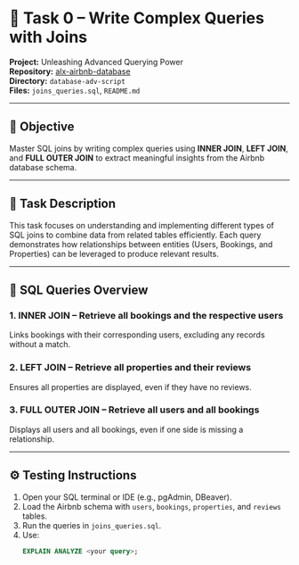 # 🧠 Task 0 – Write Complex Queries with Joins
**Project:** Unleashing Advanced Querying Power  
**Repository:** [alx-airbnb-database](../)  
**Directory:** `database-adv-script`  
**Files:** `joins_queries.sql`, `README.md`  

---

## 🎯 Objective
Master SQL joins by writing complex queries using **INNER JOIN**, **LEFT JOIN**, and **FULL OUTER JOIN** to extract meaningful insights from the Airbnb database schema.

---

## 🧩 Task Description
This task focuses on understanding and implementing different types of SQL joins to combine data from related tables efficiently. Each query demonstrates how relationships between entities (Users, Bookings, and Properties) can be leveraged to produce relevant results.

---

## 💾 SQL Queries Overview

### 1. INNER JOIN – Retrieve all bookings and the respective users
Links bookings with their corresponding users, excluding any records without a match.

### 2. LEFT JOIN – Retrieve all properties and their reviews
Ensures all properties are displayed, even if they have no reviews.

### 3. FULL OUTER JOIN – Retrieve all users and all bookings
Displays all users and all bookings, even if one side is missing a relationship.

---

## ⚙️ Testing Instructions
1. Open your SQL terminal or IDE (e.g., pgAdmin, DBeaver).  
2. Load the Airbnb schema with `users`, `bookings`, `properties`, and `reviews` tables.  
3. Run the queries in `joins_queries.sql`.  
4. Use:
   ```sql
   EXPLAIN ANALYZE <your query>;
